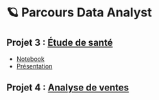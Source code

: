 # 🪐 Parcours Data Analyst

## Projet 3 : [Étude de santé](https://github.com/gllmfrnr/OC/tree/master/p3)
- [Notebook](https://github.com/gllmfrnr/OC/blob/master/p3/p3.ipynb)
- [Présentation](https://htmlpreview.github.io/?https://github.com/gllmfrnr/OC/blob/master/p3/presentation/index.html)
## Projet 4 : [Analyse de ventes](https://github.com/gllmfrnr/OC/tree/master/p4)
